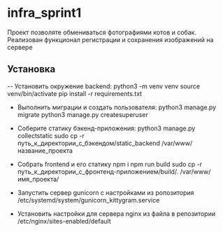 # infra_sprint1
Проект позволяте обмениваться фотографиями котов и собак.
Реализован функционал регистрации и сохранения изображений на сервере
## Установка
-- Установить окружение backend:
  python3 -m venv venv
  source venv/bin/activate
  pip install -r requirements.txt
- Выполнить миграции и создать пользователя:
  python3 manage.py migrate
  python3 manage.py createsuperuser
- Соберите статику бэкенд-приложения:
  python3 manage.py collectstatic
  sudo cp -r путь_к_директории_с_бэкендом/static_backend /var/www/название_проекта
- Собрать frontend и его статику
  npm i
  npm run build
  sudo cp -r путь_к_директории_с_фронтенд-приложением/build/. /var/www/имя_проекта/

- Запустить сервер gunicorn с настройками из ропозитория
  /etc/systemd/system/gunicorn_kittygram.service
- Установить настройки для сервера nginx из файла в репозитории
  /etc/nginx/sites-enabled/default
